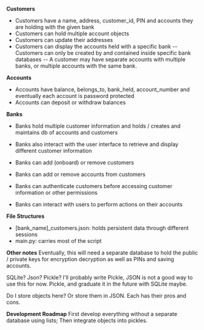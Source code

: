 **Customers**
- Customers have a name, address, customer_id, PIN and accounts they are holding with the given bank
- Customers can hold multiple account objects
- Customers can update their addresses
- Customers can display the accounts held with a specific bank
-- Customers can only be created by and contained inside specific bank databases
-- A customer may have separate accounts with multiple banks, or multiple accounts with the same bank.

**Accounts**
- Accounts have balance, belongs_to, bank_held, account_number and eventually each account is password protected
- Accounts can deposit or withdraw balances

**Banks**
- Banks hold multiple customer information and holds / creates and maintains db of accounts and customers
- Banks also interact with the user interface to retrieve and display different customer information

- Banks can add (onboard) or remove customers
- Banks can add or remove accounts from customers
- Banks can authenticate customers before accessing customer information or other permissions
- Banks can interact with users to perform actions on their accounts

**File Structures**
- [bank_name]_customers.json: holds persistent data through different sessions
- main.py: carries most of the script




**Other notes**
Eventually, this will need a separate database to hold the public / private keys for encryption decryption as well as PINs and saving accounts.

SQLite? Json? Pickle?
I'll probably write Pickle, JSON is not a good way to use this for now.
Pickle, and graduate it in the future with SQLite maybe.

Do I store objects here? Or store them in JSON.
Each has their pros and cons.


**Development Roadmap**
First develop everything without a separate database using lists;
Then integrate objects into pickles.


